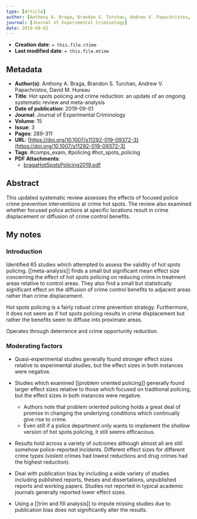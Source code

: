 ```yaml
---
type: [Article]
author: [Anthony A. Braga, Brandon S. Turchan, Andrew V. Papachristos, David M. Hureau]
journal: [Journal of Experimental Criminology]
date: 2019-09-01
---
```


* **Creation date**: `= this.file.ctime`
* **Last modified date**: `= this.file.mtime`

## Metadata

* **Author(s)**: Anthony A. Braga, Brandon S. Turchan, Andrew V. Papachristos, David M. Hureau
* **Title**: Hot spots policing and crime reduction: an update of an ongoing systematic review and meta-analysis
* **Date of publication**: 2019-09-01
* **Journal**: Journal of Experimental Criminology
* **Volume**: 15
* **Issue**: 3
* **Pages**: 289-311
* **URL**: [https://doi.org/10.1007/s11292-019-09372-3](https://doi.org/10.1007/s11292-019-09372-3)
* **Tags**: #comps_exam, #policing #hot_spots_policing
* **PDF Attachments**:
  * [bragaHotSpotsPolicing2019.pdf](zotero://open-pdf/library/items/SFQ4HQ6W)

## Abstract

This updated systematic review assesses the effects of focused police crime prevention interventions at crime hot spots. The review also examined whether focused police actions at specific locations result in crime displacement or diffusion of crime control benefits.

## My notes

### Introduction

Identified 65 studies which attempted to assess the validity of hot spots policing. [[meta-analysis]] finds a small but significant mean effect size concerning the effect of hot spots policing on reducing crime in treatment areas relative to control areas. They also find a small but statistically significant effect on the diffusion of crime control benefits to adjacent areas rather than crime displacement.

Hot spots policing is a fairly robust crime prevention strategy. Furthermore, it does not seem as if hot spots policing results in crime displacement but rather the benefits seem to diffuse into proximate areas.

Operates through deterrence and crime opportunity reduction.

### Moderating factors

* Quasi-experimental studies generally found stronger effect sizes relative to experimental studies, but the effect sizes in both instances were negative.
  
* Studies which examined [[problem oriented policing]] generally found larger effect sizes relative to those which focused on traditional policing, but the effect sizes in both instances were negative.
	* Authors note that problem oriented policing holds a great deal of promise in changing the underlying conditions which continually give rise to crime.
	* Even still if a police department only wants to implement the *shallow* version of hot spots policing, it still seems efficacious.
  
* Results hold across a variety of outcomes although almost all are still somehow police-reported incidents. Different effect sizes for different crime types (violent crimes had lowest reductions and drug crimes had the highest reduction).
  
* Deal with publication bias by including a wide variety of studies including published reports, theses and dissertations, unpublished reports and working papers. Studies not reported in typical academic journals generally reported lower effect sizes.
  
* Using a [[trim and fill analysis]] to impute missing studies due to publication bias does not significantly alter the results.